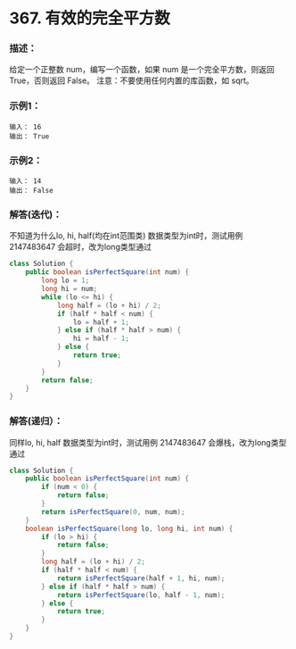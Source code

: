 # 367. 有效的完全平方数

### 描述：
给定一个正整数 num，编写一个函数，如果 num 是一个完全平方数，则返回 True，否则返回 False。
注意：不要使用任何内置的库函数，如  sqrt。
### 示例1：
```
输入： 16
输出： True
```
### 示例2：
```
输入： 14
输出： False
```
### 解答(迭代)：
不知道为什么lo, hi, half(均在int范围类) 数据类型为int时，测试用例 2147483647 会超时，改为long类型通过
```java
class Solution {
    public boolean isPerfectSquare(int num) {
        long lo = 1;
        long hi = num;
        while (lo <= hi) {
            long half = (lo + hi) / 2;
            if (half * half < num) {
                lo = half + 1;
            } else if (half * half > num) {
                hi = half - 1;
            } else {
                return true;
            }
        }
        return false;
    }
}
```
### 解答(递归）：
同样lo, hi, half 数据类型为int时，测试用例 2147483647 会爆栈，改为long类型通过
```java
class Solution {
    public boolean isPerfectSquare(int num) {
        if (num < 0) {
            return false;
        }
        return isPerfectSquare(0, num, num);
    }
    boolean isPerfectSquare(long lo, long hi, int num) {          
        if (lo > hi) {
            return false;
        }
        long half = (lo + hi) / 2;
        if (half * half < num) {
            return isPerfectSquare(half + 1, hi, num);
        } else if (half * half > num) {
            return isPerfectSquare(lo, half - 1, num);
        } else {
            return true;
        }
    }
}
```